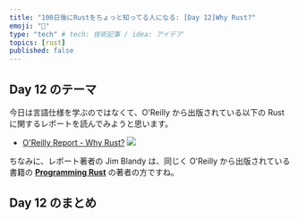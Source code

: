 ```yaml
---
title: "100日後にRustをちょっと知ってる人になる: [Day 12]Why Rust?"
emoji: "🦀"
type: "tech" # tech: 技術記事 / idea: アイデア
topics: [rust]
published: false
---
```

## Day 12 のテーマ

今日は言語仕様を学ぶのではなくて、O'Reilly から出版されている以下の Rust に関するレポートを読んでみようと思います。

- [O'Reilly Report - Why Rust?](https://learning.oreilly.com/library/view/why-rust/9781492048589/)
[![](https://storage.googleapis.com/zenn-user-upload/54fd34637737-20220903.png)](https://learning.oreilly.com/library/view/why-rust/9781492048589/)

ちなみに、レポート著者の Jim Blandy は、同じく O'Reilly から出版されている書籍の **[Programming Rust](https://learning.oreilly.com/library/view/programming-rust-2nd/9781492052586/)** の著者の方ですね。

## Day 12 のまとめ
